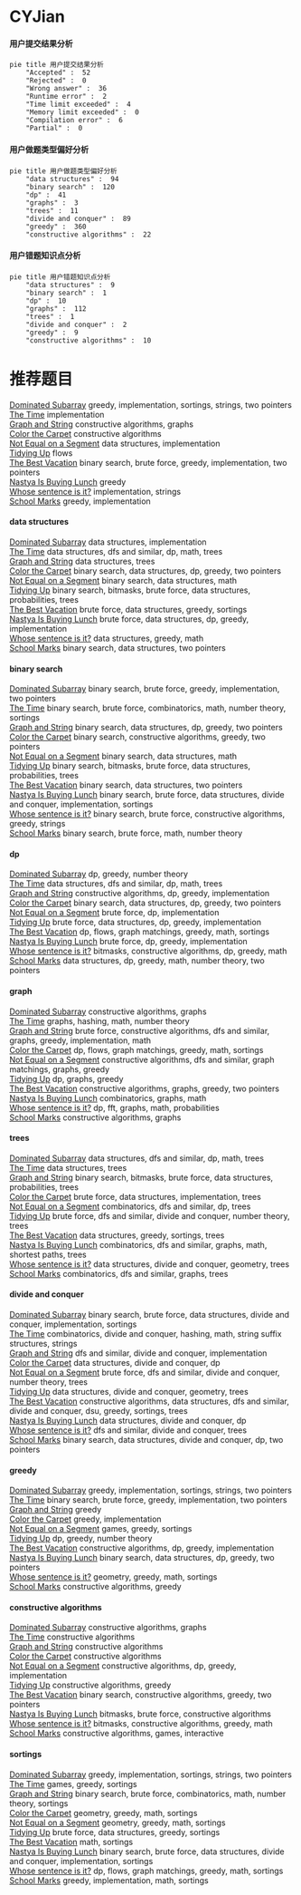 # CYJian
<!-- tabs:start -->
#### **用户提交结果分析**

```mermaid
pie title 用户提交结果分析
    "Accepted" :  52
    "Rejected" :  0
    "Wrong answer" :  36
    "Runtime error" :  2
    "Time limit exceeded" :  4
    "Memory limit exceeded" :  0
    "Compilation error" :  6
    "Partial" :  0
```
#### **用户做题类型偏好分析**

```mermaid
pie title 用户做题类型偏好分析
    "data structures" :  94
    "binary search" :  120
    "dp" :  41
    "graphs" :  3
    "trees" :  11
    "divide and conquer" :  89
    "greedy" :  360
    "constructive algorithms" :  22
```
#### **用户错题知识点分析**

```mermaid
pie title 用户错题知识点分析
    "data structures" :  9
    "binary search" :  1
    "dp" :  10
    "graphs" :  112
    "trees" :  1
    "divide and conquer" :  2
    "greedy" :  9
    "constructive algorithms" :  10
```
<!-- tabs:end -->
# 推荐题目
[Dominated Subarray](http://codeforces.com/problemset/problem/1257/C)		greedy,
                        implementation,
                        sortings,
                        strings,
                        two pointers		  
[The Time](http://codeforces.com/problemset/problem/622/B)		implementation		  
[Graph and String](http://codeforces.com/problemset/problem/623/A)		constructive algorithms,
                        graphs		  
[Color the Carpet](http://codeforces.com/problemset/problem/297/D)		constructive algorithms		  
[Not Equal on a Segment](http://codeforces.com/problemset/problem/622/C)		data structures,
                        implementation		  
[Tidying Up](http://codeforces.com/problemset/problem/316/C1)		flows		  
[The Best Vacation](http://codeforces.com/problemset/problem/1358/D)		binary search,
                        brute force,
                        greedy,
                        implementation,
                        two pointers		  
[Nastya Is Buying Lunch](http://codeforces.com/problemset/problem/1136/D)		greedy		  
[Whose sentence is it?](http://codeforces.com/problemset/problem/312/A)		implementation,
                        strings		  
[School Marks](http://codeforces.com/problemset/problem/540/B)		greedy,
                        implementation		  
<!-- tabs:start -->
#### **data structures**
[Dominated Subarray](http://codeforces.com/problemset/problem/622/C)		data structures,
                        implementation		  
[The Time](https://codeforces.com/contest/1143/problem/E)		data structures,
                        dfs and similar,
                        dp,
                        math,
                        trees		  
[Graph and String](http://codeforces.com/problemset/problem/1109/F)		data structures,
                        trees		  
[Color the Carpet](http://codeforces.com/problemset/problem/1492/C)		binary search,
                        data structures,
                        dp,
                        greedy,
                        two pointers		  
[Not Equal on a Segment](http://codeforces.com/problemset/problem/1490/G)		binary search,
                        data structures,
                        math		  
[Tidying Up](http://codeforces.com/problemset/problem/1479/D)		binary search,
                        bitmasks,
                        brute force,
                        data structures,
                        probabilities,
                        trees		  
[The Best Vacation](http://codeforces.com/problemset/problem/1497/A)		brute force,
                        data structures,
                        greedy,
                        sortings		  
[Nastya Is Buying Lunch](http://codeforces.com/problemset/problem/1491/C)		brute force,
                        data structures,
                        dp,
                        greedy,
                        implementation		  
[Whose sentence is it?](http://codeforces.com/problemset/problem/1492/B)		data structures,
                        greedy,
                        math		  
[School Marks](http://codeforces.com/problemset/problem/1436/E)		binary search,
                        data structures,
                        two pointers		  
#### **binary search**
[Dominated Subarray](http://codeforces.com/problemset/problem/1358/D)		binary search,
                        brute force,
                        greedy,
                        implementation,
                        two pointers		  
[The Time](http://codeforces.com/problemset/problem/1371/E1)		binary search,
                        brute force,
                        combinatorics,
                        math,
                        number theory,
                        sortings		  
[Graph and String](http://codeforces.com/problemset/problem/1492/C)		binary search,
                        data structures,
                        dp,
                        greedy,
                        two pointers		  
[Color the Carpet](http://codeforces.com/problemset/problem/1463/D)		binary search,
                        constructive algorithms,
                        greedy,
                        two pointers		  
[Not Equal on a Segment](http://codeforces.com/problemset/problem/1490/G)		binary search,
                        data structures,
                        math		  
[Tidying Up](http://codeforces.com/problemset/problem/1479/D)		binary search,
                        bitmasks,
                        brute force,
                        data structures,
                        probabilities,
                        trees		  
[The Best Vacation](http://codeforces.com/problemset/problem/1436/E)		binary search,
                        data structures,
                        two pointers		  
[Nastya Is Buying Lunch](http://codeforces.com/problemset/problem/1461/D)		binary search,
                        brute force,
                        data structures,
                        divide and conquer,
                        implementation,
                        sortings		  
[Whose sentence is it?](http://codeforces.com/problemset/problem/1493/C)		binary search,
                        brute force,
                        constructive algorithms,
                        greedy,
                        strings		  
[School Marks](http://codeforces.com/problemset/problem/1487/D)		binary search,
                        brute force,
                        math,
                        number theory		  
#### **dp**
[Dominated Subarray](http://codeforces.com/problemset/problem/623/B)		dp,
                        greedy,
                        number theory		  
[The Time](https://codeforces.com/contest/1143/problem/E)		data structures,
                        dfs and similar,
                        dp,
                        math,
                        trees		  
[Graph and String](http://codeforces.com/problemset/problem/1384/B2)		constructive algorithms,
                        dp,
                        greedy,
                        implementation		  
[Color the Carpet](http://codeforces.com/problemset/problem/1492/C)		binary search,
                        data structures,
                        dp,
                        greedy,
                        two pointers		  
[Not Equal on a Segment](https://codeforces.com/contest/1457/problem/C)		brute force,
                        dp,
                        implementation		  
[Tidying Up](http://codeforces.com/problemset/problem/1491/C)		brute force,
                        data structures,
                        dp,
                        greedy,
                        implementation		  
[The Best Vacation](http://codeforces.com/problemset/problem/1437/C)		dp,
                        flows,
                        graph matchings,
                        greedy,
                        math,
                        sortings		  
[Nastya Is Buying Lunch](http://codeforces.com/problemset/problem/1499/B)		brute force,
                        dp,
                        greedy,
                        implementation		  
[Whose sentence is it?](http://codeforces.com/problemset/problem/1491/D)		bitmasks,
                        constructive algorithms,
                        dp,
                        greedy,
                        math		  
[School Marks](http://codeforces.com/problemset/problem/1497/E1)		data structures,
                        dp,
                        greedy,
                        math,
                        number theory,
                        two pointers		  
#### **graph**
[Dominated Subarray](http://codeforces.com/problemset/problem/623/A)		constructive algorithms,
                        graphs		  
[The Time](http://codeforces.com/problemset/problem/1322/C)		graphs,
                        hashing,
                        math,
                        number theory		  
[Graph and String](http://codeforces.com/problemset/problem/1487/C)		brute force,
                        constructive algorithms,
                        dfs and similar,
                        graphs,
                        greedy,
                        implementation,
                        math		  
[Color the Carpet](http://codeforces.com/problemset/problem/1437/C)		dp,
                        flows,
                        graph matchings,
                        greedy,
                        math,
                        sortings		  
[Not Equal on a Segment](http://codeforces.com/problemset/problem/1470/D)		constructive algorithms,
                        dfs and similar,
                        graph matchings,
                        graphs,
                        greedy		  
[Tidying Up](http://codeforces.com/problemset/problem/1476/C)		dp,
                        graphs,
                        greedy		  
[The Best Vacation](http://codeforces.com/problemset/problem/1304/D)		constructive algorithms,
                        graphs,
                        greedy,
                        two pointers		  
[Nastya Is Buying Lunch](http://codeforces.com/problemset/problem/1475/C)		combinatorics,
                        graphs,
                        math		  
[Whose sentence is it?](http://codeforces.com/problemset/problem/553/E)		dp,
                        fft,
                        graphs,
                        math,
                        probabilities		  
[School Marks](http://codeforces.com/problemset/problem/1495/C)		constructive algorithms,
                        graphs		  
#### **trees**
[Dominated Subarray](https://codeforces.com/contest/1143/problem/E)		data structures,
                        dfs and similar,
                        dp,
                        math,
                        trees		  
[The Time](http://codeforces.com/problemset/problem/1109/F)		data structures,
                        trees		  
[Graph and String](http://codeforces.com/problemset/problem/1479/D)		binary search,
                        bitmasks,
                        brute force,
                        data structures,
                        probabilities,
                        trees		  
[Color the Carpet](http://codeforces.com/problemset/problem/1511/C)		brute force,
                        data structures,
                        implementation,
                        trees		  
[Not Equal on a Segment](http://codeforces.com/problemset/problem/1499/F)		combinatorics,
                        dfs and similar,
                        dp,
                        trees		  
[Tidying Up](http://codeforces.com/problemset/problem/1491/E)		brute force,
                        dfs and similar,
                        divide and conquer,
                        number theory,
                        trees		  
[The Best Vacation](http://codeforces.com/problemset/problem/1466/D)		data structures,
                        greedy,
                        sortings,
                        trees		  
[Nastya Is Buying Lunch](http://codeforces.com/problemset/problem/1495/D)		combinatorics,
                        dfs and similar,
                        graphs,
                        math,
                        shortest paths,
                        trees		  
[Whose sentence is it?](http://codeforces.com/problemset/problem/1303/G)		data structures,
                        divide and conquer,
                        geometry,
                        trees		  
[School Marks](http://codeforces.com/problemset/problem/1454/E)		combinatorics,
                        dfs and similar,
                        graphs,
                        trees		  
#### **divide and conquer**
[Dominated Subarray](http://codeforces.com/problemset/problem/1461/D)		binary search,
                        brute force,
                        data structures,
                        divide and conquer,
                        implementation,
                        sortings		  
[The Time](http://codeforces.com/problemset/problem/1466/G)		combinatorics,
                        divide and conquer,
                        hashing,
                        math,
                        string suffix structures,
                        strings		  
[Graph and String](http://codeforces.com/problemset/problem/1490/D)		dfs and similar,
                        divide and conquer,
                        implementation		  
[Color the Carpet](https://codeforces.com/contest/1483/problem/C)		data structures,
                        divide and conquer,
                        dp		  
[Not Equal on a Segment](http://codeforces.com/problemset/problem/1491/E)		brute force,
                        dfs and similar,
                        divide and conquer,
                        number theory,
                        trees		  
[Tidying Up](http://codeforces.com/problemset/problem/1303/G)		data structures,
                        divide and conquer,
                        geometry,
                        trees		  
[The Best Vacation](http://codeforces.com/problemset/problem/1494/D)		constructive algorithms,
                        data structures,
                        dfs and similar,
                        divide and conquer,
                        dsu,
                        greedy,
                        sortings,
                        trees		  
[Nastya Is Buying Lunch](http://codeforces.com/problemset/problem/1482/E)		data structures,
                        divide and conquer,
                        dp		  
[Whose sentence is it?](http://codeforces.com/problemset/problem/566/C)		dfs and similar,
                        divide and conquer,
                        trees		  
[School Marks](http://codeforces.com/problemset/problem/1428/F)		binary search,
                        data structures,
                        divide and conquer,
                        dp,
                        two pointers		  
#### **greedy**
[Dominated Subarray](http://codeforces.com/problemset/problem/1257/C)		greedy,
                        implementation,
                        sortings,
                        strings,
                        two pointers		  
[The Time](http://codeforces.com/problemset/problem/1358/D)		binary search,
                        brute force,
                        greedy,
                        implementation,
                        two pointers		  
[Graph and String](http://codeforces.com/problemset/problem/1136/D)		greedy		  
[Color the Carpet](http://codeforces.com/problemset/problem/540/B)		greedy,
                        implementation		  
[Not Equal on a Segment](http://codeforces.com/problemset/problem/388/C)		games,
                        greedy,
                        sortings		  
[Tidying Up](http://codeforces.com/problemset/problem/623/B)		dp,
                        greedy,
                        number theory		  
[The Best Vacation](http://codeforces.com/problemset/problem/1384/B2)		constructive algorithms,
                        dp,
                        greedy,
                        implementation		  
[Nastya Is Buying Lunch](http://codeforces.com/problemset/problem/1492/C)		binary search,
                        data structures,
                        dp,
                        greedy,
                        two pointers		  
[Whose sentence is it?](https://codeforces.com/contest/1496/problem/C)		geometry,
                        greedy,
                        math,
                        sortings		  
[School Marks](http://codeforces.com/problemset/problem/1493/A)		constructive algorithms,
                        greedy		  
#### **constructive algorithms**
[Dominated Subarray](http://codeforces.com/problemset/problem/623/A)		constructive algorithms,
                        graphs		  
[The Time](http://codeforces.com/problemset/problem/297/D)		constructive algorithms		  
[Graph and String](http://codeforces.com/problemset/problem/622/D)		constructive algorithms		  
[Color the Carpet](http://codeforces.com/problemset/problem/10/E)		constructive algorithms		  
[Not Equal on a Segment](http://codeforces.com/problemset/problem/1384/B2)		constructive algorithms,
                        dp,
                        greedy,
                        implementation		  
[Tidying Up](http://codeforces.com/problemset/problem/1493/A)		constructive algorithms,
                        greedy		  
[The Best Vacation](http://codeforces.com/problemset/problem/1463/D)		binary search,
                        constructive algorithms,
                        greedy,
                        two pointers		  
[Nastya Is Buying Lunch](https://codeforces.com/contest/1456/problem/B)		bitmasks,
                        brute force,
                        constructive algorithms		  
[Whose sentence is it?](http://codeforces.com/problemset/problem/1492/D)		bitmasks,
                        constructive algorithms,
                        greedy,
                        math		  
[School Marks](https://codeforces.com/contest/1504/problem/D)		constructive algorithms,
                        games,
                        interactive		  
#### **sortings**
[Dominated Subarray](http://codeforces.com/problemset/problem/1257/C)		greedy,
                        implementation,
                        sortings,
                        strings,
                        two pointers		  
[The Time](http://codeforces.com/problemset/problem/388/C)		games,
                        greedy,
                        sortings		  
[Graph and String](http://codeforces.com/problemset/problem/1371/E1)		binary search,
                        brute force,
                        combinatorics,
                        math,
                        number theory,
                        sortings		  
[Color the Carpet](https://codeforces.com/contest/1496/problem/C)		geometry,
                        greedy,
                        math,
                        sortings		  
[Not Equal on a Segment](http://codeforces.com/problemset/problem/1495/A)		geometry,
                        greedy,
                        math,
                        sortings		  
[Tidying Up](http://codeforces.com/problemset/problem/1497/A)		brute force,
                        data structures,
                        greedy,
                        sortings		  
[The Best Vacation](http://codeforces.com/problemset/problem/1427/A)		math,
                        sortings		  
[Nastya Is Buying Lunch](http://codeforces.com/problemset/problem/1461/D)		binary search,
                        brute force,
                        data structures,
                        divide and conquer,
                        implementation,
                        sortings		  
[Whose sentence is it?](http://codeforces.com/problemset/problem/1437/C)		dp,
                        flows,
                        graph matchings,
                        greedy,
                        math,
                        sortings		  
[School Marks](http://codeforces.com/problemset/problem/1473/A)		greedy,
                        implementation,
                        math,
                        sortings		  
<!-- tabs:end -->

